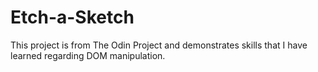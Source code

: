 # Etch-a-Sketch

This project is from The Odin Project and demonstrates skills that I have learned regarding DOM manipulation. 

